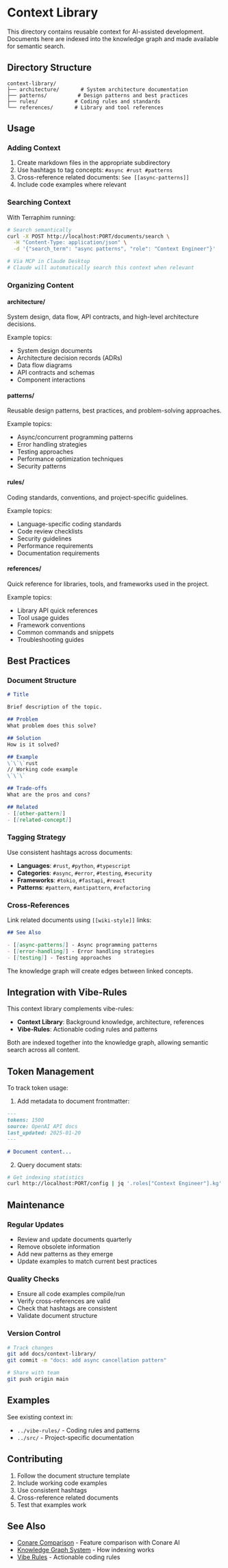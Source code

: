 # Context Library

This directory contains reusable context for AI-assisted development. Documents here are indexed into the knowledge graph and made available for semantic search.

## Directory Structure

```
context-library/
├── architecture/       # System architecture documentation
├── patterns/          # Design patterns and best practices
├── rules/            # Coding rules and standards
└── references/       # Library and tool references
```

## Usage

### Adding Context

1. Create markdown files in the appropriate subdirectory
2. Use hashtags to tag concepts: `#async #rust #patterns`
3. Cross-reference related documents: `See [[async-patterns]]`
4. Include code examples where relevant

### Searching Context

With Terraphim running:

```bash
# Search semantically
curl -X POST http://localhost:PORT/documents/search \
  -H "Content-Type: application/json" \
  -d '{"search_term": "async patterns", "role": "Context Engineer"}'

# Via MCP in Claude Desktop
# Claude will automatically search this context when relevant
```

### Organizing Content

#### architecture/
System design, data flow, API contracts, and high-level architecture decisions.

Example topics:
- System design documents
- Architecture decision records (ADRs)
- Data flow diagrams
- API contracts and schemas
- Component interactions

#### patterns/
Reusable design patterns, best practices, and problem-solving approaches.

Example topics:
- Async/concurrent programming patterns
- Error handling strategies
- Testing approaches
- Performance optimization techniques
- Security patterns

#### rules/
Coding standards, conventions, and project-specific guidelines.

Example topics:
- Language-specific coding standards
- Code review checklists
- Security guidelines
- Performance requirements
- Documentation requirements

#### references/
Quick reference for libraries, tools, and frameworks used in the project.

Example topics:
- Library API quick references
- Tool usage guides
- Framework conventions
- Common commands and snippets
- Troubleshooting guides

## Best Practices

### Document Structure

```markdown
# Title

Brief description of the topic.

## Problem
What problem does this solve?

## Solution
How is it solved?

## Example
\`\`\`rust
// Working code example
\`\`\`

## Trade-offs
What are the pros and cons?

## Related
- [[other-pattern]]
- [[related-concept]]
```

### Tagging Strategy

Use consistent hashtags across documents:

- **Languages**: `#rust`, `#python`, `#typescript`
- **Categories**: `#async`, `#error`, `#testing`, `#security`
- **Frameworks**: `#tokio`, `#fastapi`, `#react`
- **Patterns**: `#pattern`, `#antipattern`, `#refactoring`

### Cross-References

Link related documents using `[[wiki-style]]` links:

```markdown
## See Also

- [[async-patterns]] - Async programming patterns
- [[error-handling]] - Error handling strategies
- [[testing]] - Testing approaches
```

The knowledge graph will create edges between linked concepts.

## Integration with Vibe-Rules

This context library complements vibe-rules:

- **Context Library**: Background knowledge, architecture, references
- **Vibe-Rules**: Actionable coding rules and patterns

Both are indexed together into the knowledge graph, allowing semantic search across all content.

## Token Management

To track token usage:

1. Add metadata to document frontmatter:

```markdown
---
tokens: 1500
source: OpenAI API docs
last_updated: 2025-01-20
---

# Document content...
```

2. Query document stats:

```bash
# Get indexing statistics
curl http://localhost:PORT/config | jq '.roles["Context Engineer"].kg'
```

## Maintenance

### Regular Updates

- Review and update documents quarterly
- Remove obsolete information
- Add new patterns as they emerge
- Update examples to match current best practices

### Quality Checks

- Ensure all code examples compile/run
- Verify cross-references are valid
- Check that hashtags are consistent
- Validate document structure

### Version Control

```bash
# Track changes
git add docs/context-library/
git commit -m "docs: add async cancellation pattern"

# Share with team
git push origin main
```

## Examples

See existing context in:
- `../vibe-rules/` - Coding rules and patterns
- `../src/` - Project-specific documentation

## Contributing

1. Follow the document structure template
2. Include working code examples
3. Use consistent hashtags
4. Cross-reference related documents
5. Test that examples work

## See Also

- [Conare Comparison](../conare-comparison.md) - Feature comparison with Conare AI
- [Knowledge Graph System](../src/kg/knowledge-graph-system.md) - How indexing works
- [Vibe Rules](../vibe-rules/README.md) - Actionable coding rules
